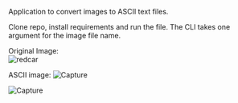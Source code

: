 Application to convert images to ASCII text files.

Clone repo, install requirements and run the file. The CLI takes one argument for the image file name.

Original Image:    
![redcar](https://github.com/user-attachments/assets/ee6cc27b-196b-45d1-95d2-1ba995b1a4d2)

ASCII image:
![Capture](https://github.com/user-attachments/assets/5b9d15b1-c7d2-487b-953d-4076eb0b7711)

![Capture](https://github.com/user-attachments/assets/41f5f2a4-5157-4156-9e37-1b293dc7a4ac)

